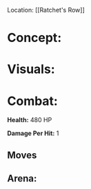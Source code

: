 
Location: [[Ratchet's Row]]


# **Concept:**





# Visuals:




# Combat:

**Health:** 480 HP

**Damage Per Hit:** 1

## Moves




## Arena:

